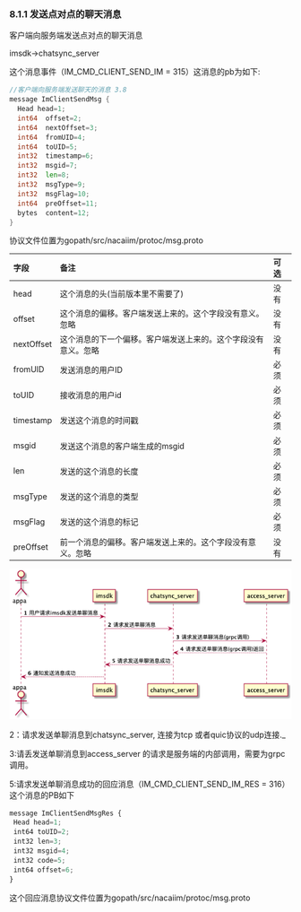 ### 8.1.1  发送点对点的聊天消息

客户端向服务端发送点对点的聊天消息

imsdk-&gt;chatsync\_server

这个消息事件（IM\_CMD\_CLIENT\_SEND\_IM     = 315）这消息的pb为如下:

```go
//客户端向服务端发送聊天的消息 3.8
message ImClientSendMsg {
  Head head=1;
  int64  offset=2;
  int64  nextOffset=3;
  int64  fromUID=4;
  int64  toUID=5;
  int32  timestamp=6;
  int32  msgid=7;
  int32  len=8;
  int32  msgType=9;
  int32  msgFlag=10;
  int64  preOffset=11;
  bytes  content=12;
}
```

协议文件位置为gopath/src/nacaiim/protoc/msg.proto

| 字段 | 备注 | 可选 |
| :--- | :--- | :--- |
| head | 这个消息的头\(当前版本里不需要了\) | 没有 |
| offset | 这个消息的偏移。客户端发送上来的。这个字段没有意义。忽略 | 没有 |
| nextOffset | 这个消息的下一个偏移。客户端发送上来的。这个字段没有意义。忽略 | 没有 |
| fromUID | 发送消息的用户ID | 必须 |
| toUID | 接收消息的用户id | 必须 |
| timestamp | 发送这个消息的时间戳 | 必须 |
| msgid | 发送这个消息的客户端生成的msgid | 必须 |
| len | 发送的这个消息的长度 | 必须 |
| msgType | 发送的这个消息的类型 | 必须 |
| msgFlag | 发送的这个消息的标记 | 必须 |
| preOffset | 前一个消息的偏移。客户端发送上来的。这个字段没有意义。忽略 | 没有 |

![](/assets/chatmsgsync.png)

2：请求发送单聊消息到chatsync_server, 连接为tcp 或者quic协议的udp连接._

3:请丢发送单聊消息到access\_server  的请求是服务端的内部调用，需要为grpc调用。

5:请求发送单聊消息成功的回应消息（IM\_CMD\_CLIENT\_SEND\_IM\_RES = 316）这个消息的PB如下

```js
message ImClientSendMsgRes {
 Head head=1;
 int64 toUID=2;
 int32 len=3;
 int32 msgid=4;
 int32 code=5;
 int64 offset=6;
}
```

这个回应消息协议文件位置为gopath/src/nacaiim/protoc/msg.proto

